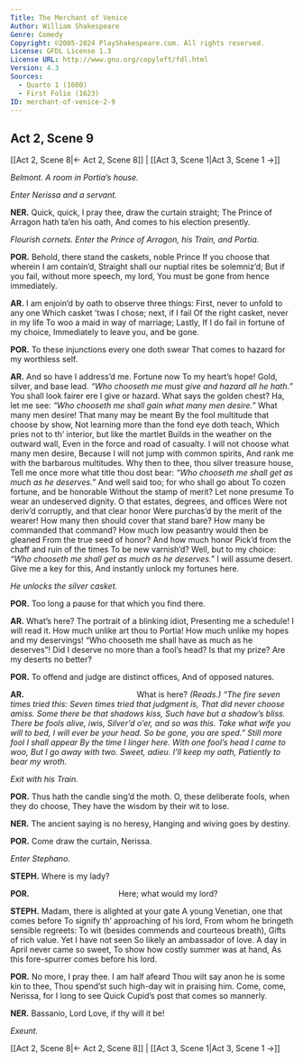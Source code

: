 ```yaml
---
Title: The Merchant of Venice
Author: William Shakespeare
Genre: Comedy
Copyright: ©2005-2024 PlayShakespeare.com. All rights reserved.
License: GFDL License 1.3
License URL: http://www.gnu.org/copyleft/fdl.html
Version: 4.3
Sources:
  - Quarto 1 (1600)
  - First Folio (1623)
ID: merchant-of-venice-2-9
---
```


## Act 2, Scene 9
[[Act 2, Scene 8|← Act 2, Scene 8]] | [[Act 3, Scene 1|Act 3, Scene 1 →]]

*Belmont. A room in Portia’s house.*

*Enter Nerissa and a servant.*

**NER.**
Quick, quick, I pray thee, draw the curtain straight;
The Prince of Arragon hath ta’en his oath,
And comes to his election presently.

*Flourish cornets. Enter the Prince of Arragon, his Train, and Portia.*

**POR.**
Behold, there stand the caskets, noble Prince
If you choose that wherein I am contain’d,
Straight shall our nuptial rites be solemniz’d;
But if you fail, without more speech, my lord,
You must be gone from hence immediately.

**AR.**
I am enjoin’d by oath to observe three things:
First, never to unfold to any one
Which casket ’twas I chose; next, if I fail
Of the right casket, never in my life
To woo a maid in way of marriage;
Lastly,
If I do fail in fortune of my choice,
Immediately to leave you, and be gone.

**POR.**
To these injunctions every one doth swear
That comes to hazard for my worthless self.

**AR.**
And so have I address’d me. Fortune now
To my heart’s hope! Gold, silver, and base lead.
*“Who chooseth me must give and hazard all he hath.”*
You shall look fairer ere I give or hazard.
What says the golden chest? Ha, let me see:
*“Who chooseth me shall gain what many men desire.”*
What many men desire! That many may be meant
By the fool multitude that choose by show,
Not learning more than the fond eye doth teach,
Which pries not to th’ interior, but like the martlet
Builds in the weather on the outward wall,
Even in the force and road of casualty.
I will not choose what many men desire,
Because I will not jump with common spirits,
And rank me with the barbarous multitudes.
Why then to thee, thou silver treasure house,
Tell me once more what title thou dost bear:
*“Who chooseth me shall get as much as he deserves.”*
And well said too; for who shall go about
To cozen fortune, and be honorable
Without the stamp of merit? Let none presume
To wear an undeserved dignity.
O that estates, degrees, and offices
Were not deriv’d corruptly, and that clear honor
Were purchas’d by the merit of the wearer!
How many then should cover that stand bare?
How many be commanded that command?
How much low peasantry would then be gleaned
From the true seed of honor? And how much honor
Pick’d from the chaff and ruin of the times
To be new varnish’d? Well, but to my choice:
*“Who chooseth me shall get as much as he deserves.”*
I will assume desert. Give me a key for this,
And instantly unlock my fortunes here.

*He unlocks the silver casket.*

**POR.**
Too long a pause for that which you find there.

**AR.**
What’s here? The portrait of a blinking idiot,
Presenting me a schedule! I will read it.
How much unlike art thou to Portia!
How much unlike my hopes and my deservings!
“Who chooseth me shall have as much as he deserves”!
Did I deserve no more than a fool’s head?
Is that my prize? Are my deserts no better?

**POR.**
To offend and judge are distinct offices,
And of opposed natures.

**AR.**
              What is here?
*(Reads.)*
*“The fire seven times tried this:*
*Seven times tried that judgment is,*
*That did never choose amiss.*
*Some there be that shadows kiss,*
*Such have but a shadow’s bliss.*
*There be fools alive, iwis,*
*Silver’d o’er, and so was this.*
*Take what wife you will to bed,*
*I will ever be your head.*
*So be gone, you are sped.”*
*Still more fool I shall appear*
*By the time I linger here.*
*With one fool’s head I came to woo,*
*But I go away with two.*
*Sweet, *adieu*. I’ll keep my oath,*
*Patiently to bear my wroth.*

*Exit with his Train.*

**POR.**
Thus hath the candle sing’d the moth.
O, these deliberate fools, when they do choose,
They have the wisdom by their wit to lose.

**NER.**
The ancient saying is no heresy,
Hanging and wiving goes by destiny.

**POR.**
Come draw the curtain, Nerissa.

*Enter Stephano.*

**STEPH.**
Where is my lady?

**POR.**
           Here; what would my lord?

**STEPH.**
Madam, there is alighted at your gate
A young Venetian, one that comes before
To signify th’ approaching of his lord,
From whom he bringeth sensible regreets:
To wit (besides commends and courteous breath),
Gifts of rich value. Yet I have not seen
So likely an ambassador of love.
A day in April never came so sweet,
To show how costly summer was at hand,
As this fore-spurrer comes before his lord.

**POR.**
No more, I pray thee. I am half afeard
Thou wilt say anon he is some kin to thee,
Thou spend’st such high-day wit in praising him.
Come, come, Nerissa, for I long to see
Quick Cupid’s post that comes so mannerly.

**NER.**
Bassanio, Lord Love, if thy will it be!

*Exeunt.*

[[Act 2, Scene 8|← Act 2, Scene 8]] | [[Act 3, Scene 1|Act 3, Scene 1 →]]